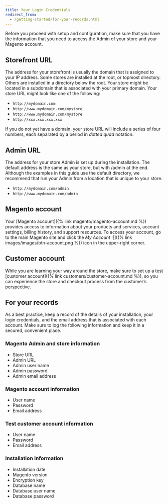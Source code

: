 ```yaml
---
title: Your Login Credentials
redirect_from:
  - /getting-started/for-your-records.html
---
```


Before you proceed with setup and configuration, make sure that you have the information that you need to access the Admin of your store and your Magento account.

## Storefront URL

The address for your storefront is usually the domain that is assigned to your IP address. Some stores are installed at the root, or topmost directory. Others are installed in a directory below the root. Your store might be located in a subdomain that is associated with your primary domain. Your store URL might look like one of the following:

- `http://mydomain.com`
- `http://www.mydomain.com/mystore`
- `http://www.mydomain.com/mystore`
- `http://xxx.xxx.xxx.xxx`

If you do not yet have a domain, your store URL will include a series of four numbers, each separated by a period in _dotted quad_ notation.

## Admin URL

The address for your store Admin is set up during the installation. The default address is the same as your store, but with /admin at the end. Although the examples in this guide use the default directory, we recommend that run your Admin from a location that is unique to your store.

- `http://mydomain.com/admin`
- `http://www.mydomain.com/admin`

## Magento account

Your [Magento account]({% link magento/magento-account.md %}) provides access to information about your products and services, account settings, billing history, and support resources. To access your account, go to the main Magento site and click the _My Account_ ![]({% link images/images/btn-account.png %}) icon in the upper-right corner.

## Customer account

While you are learning your way around the store, make sure to set up a test [customer account]({% link customers/customer-account.md %}), so you can experience the store and checkout process from the customer’s perspective.

## For your records

As a best practice, keep a record of the details of your installation, your login credentials, and the email address that is associated with each account. Make sure to log the following information and keep it in a secured, convenient place.

### Magento Admin and store information

- Store URL
- Admin URL
- Admin user name
- Admin password
- Admin email address

### Magento account information

- User name
- Password
- Email address

### Test customer account information

- User name
- Password
- Email address

### Installation information

- Installation date
- Magento version
- Encryption key
- Database name
- Database user name
- Database password
